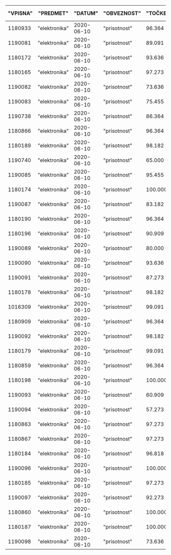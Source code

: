 | "VPISNA" | "PREDMET" | "DATUM" | "OBVEZNOST" | "TOČKE" | "OCENA [%]" |
|---|---|---|---|---|---|
| 1180933 | "elektronika" | 2020-06-10 | "prisotnost" | 96.364 | 96.0 |
| 1190081 | "elektronika" | 2020-06-10 | "prisotnost" | 89.091 | 89.0 |
| 1180172 | "elektronika" | 2020-06-10 | "prisotnost" | 93.636 | 94.0 |
| 1180165 | "elektronika" | 2020-06-10 | "prisotnost" | 97.273 | 97.0 |
| 1190082 | "elektronika" | 2020-06-10 | "prisotnost" | 73.636 | 74.0 |
| 1190083 | "elektronika" | 2020-06-10 | "prisotnost" | 75.455 | 75.0 |
| 1190738 | "elektronika" | 2020-06-10 | "prisotnost" | 86.364 | 86.0 |
| 1180866 | "elektronika" | 2020-06-10 | "prisotnost" | 96.364 | 96.0 |
| 1180189 | "elektronika" | 2020-06-10 | "prisotnost" | 98.182 | 98.0 |
| 1190740 | "elektronika" | 2020-06-10 | "prisotnost" | 65.000 | 65.0 |
| 1190085 | "elektronika" | 2020-06-10 | "prisotnost" | 95.455 | 95.0 |
| 1180174 | "elektronika" | 2020-06-10 | "prisotnost" | 100.000 | 100.0 |
| 1190087 | "elektronika" | 2020-06-10 | "prisotnost" | 83.182 | 83.0 |
| 1180190 | "elektronika" | 2020-06-10 | "prisotnost" | 96.364 | 96.0 |
| 1180196 | "elektronika" | 2020-06-10 | "prisotnost" | 90.909 | 91.0 |
| 1190089 | "elektronika" | 2020-06-10 | "prisotnost" | 80.000 | 80.0 |
| 1190090 | "elektronika" | 2020-06-10 | "prisotnost" | 93.636 | 94.0 |
| 1190091 | "elektronika" | 2020-06-10 | "prisotnost" | 87.273 | 87.0 |
| 1180178 | "elektronika" | 2020-06-10 | "prisotnost" | 98.182 | 98.0 |
| 1016309 | "elektronika" | 2020-06-10 | "prisotnost" | 99.091 | 99.0 |
| 1180909 | "elektronika" | 2020-06-10 | "prisotnost" | 96.364 | 96.0 |
| 1190092 | "elektronika" | 2020-06-10 | "prisotnost" | 98.182 | 98.0 |
| 1180179 | "elektronika" | 2020-06-10 | "prisotnost" | 99.091 | 99.0 |
| 1180859 | "elektronika" | 2020-06-10 | "prisotnost" | 96.364 | 96.0 |
| 1180198 | "elektronika" | 2020-06-10 | "prisotnost" | 100.000 | 100.0 |
| 1190093 | "elektronika" | 2020-06-10 | "prisotnost" | 60.909 | 61.0 |
| 1190094 | "elektronika" | 2020-06-10 | "prisotnost" | 57.273 | 57.0 |
| 1180863 | "elektronika" | 2020-06-10 | "prisotnost" | 97.273 | 97.0 |
| 1180867 | "elektronika" | 2020-06-10 | "prisotnost" | 97.273 | 97.0 |
| 1180184 | "elektronika" | 2020-06-10 | "prisotnost" | 96.818 | 97.0 |
| 1190096 | "elektronika" | 2020-06-10 | "prisotnost" | 100.000 | 100.0 |
| 1180185 | "elektronika" | 2020-06-10 | "prisotnost" | 97.273 | 97.0 |
| 1190097 | "elektronika" | 2020-06-10 | "prisotnost" | 92.273 | 92.0 |
| 1180860 | "elektronika" | 2020-06-10 | "prisotnost" | 100.000 | 100.0 |
| 1180187 | "elektronika" | 2020-06-10 | "prisotnost" | 100.000 | 100.0 |
| 1190098 | "elektronika" | 2020-06-10 | "prisotnost" | 73.636 | 74.0 |
